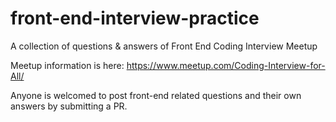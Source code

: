 # front-end-interview-practice
A collection of questions &amp; answers of Front End Coding Interview Meetup 

Meetup information is here: 
https://www.meetup.com/Coding-Interview-for-All/

Anyone is welcomed to post front-end related questions and their own answers by submitting a PR.
